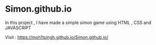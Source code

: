 # Simon.github.io
In this project , I have made a simple simon game using HTML  , CSS and JAVASCRIPT

Visit : [https://moh1tsingh.github.io/Simon.github.io/
](https://moh1tsingh.github.io/Simon.github.io/)
